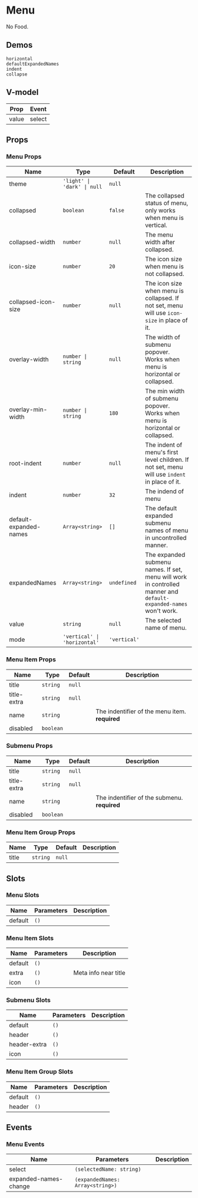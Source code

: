 # Menu
<!--single-column-->
No Food.
## Demos
```demo
horizontal
defaultExpandedNames
indent
collapse
```

## V-model
|Prop|Event|
|-|-|
|value|select|

## Props
### Menu Props
|Name|Type|Default|Description|
|-|-|-|-|
|theme|`'light' \| 'dark' \| null`|`null`||
|collapsed|`boolean`|`false`|The collapsed status of menu, only works when menu is vertical.|
|collapsed-width|`number`|`null`|The menu width after collapsed.|
|icon-size|`number`|`20`|The icon size when menu is not collapsed.|
|collapsed-icon-size|`number`|`null`|The icon size when menu is collapsed. If not set, menu will use `icon-size` in place of it.|
|overlay-width|`number \| string`|`null`|The width of submenu popover. Works when menu is horizontal or collapsed.|
|overlay-min-width|`number \| string`|`180`|The min width of submenu popover. Works when menu is horizontal or collapsed.|
|root-indent|`number`|`null`|The indent of menu's first level children. If not set, menu will use `indent` in place of it.|
|indent|`number`|`32`|The indend of menu|
|default-expanded-names|`Array<string>`|`[]`|The default expanded submenu names of menu in uncontrolled manner.|
|expandedNames|`Array<string>`|`undefined`|The expanded submenu names. If set, menu will work in controlled manner and `default-expanded-names` won't work.|
|value|`string`|`null`|The selected name of menu.|
|mode|`'vertical' \| 'horizontal'`|`'vertical'`||

### Menu Item Props
|Name|Type|Default|Description|
|-|-|-|-|
|title|`string`|`null`||
|title-extra|`string`|`null`||
|name|`string`||The indentifier of the menu item. **required**|
|disabled|`boolean`|||

### Submenu Props
|Name|Type|Default|Description|
|-|-|-|-|
|title|`string`|`null`||
|title-extra|`string`|`null`||
|name|`string`||The indentifier of the submenu. **required**|
|disabled|`boolean`|||

### Menu Item Group Props
|Name|Type|Default|Description|
|-|-|-|-|
|title|`string`|`null`||

## Slots
### Menu Slots
|Name|Parameters|Description|
|-|-|-|
|default|`()`||

### Menu Item Slots
|Name|Parameters|Description|
|-|-|-|
|default|`()`||
|extra|`()`|Meta info near title|
|icon|`()`||

### Submenu Slots
|Name|Parameters|Description|
|-|-|-|
|default|`()`||
|header|`()`||
|header-extra|`()`||
|icon|`()`||

### Menu Item Group Slots
|Name|Parameters|Description|
|-|-|-|
|default|`()`||
|header|`()`||

## Events
### Menu Events
|Name|Parameters|Description|
|-|-|-|
|select|`(selectedName: string)`||
|expanded-names-change|`(expandedNames: Array<string>)`||

